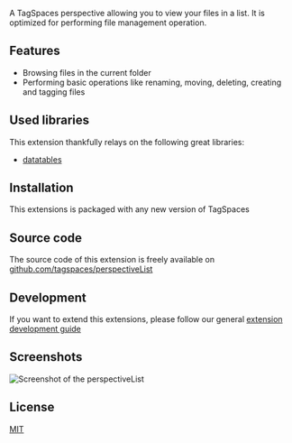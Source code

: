 A TagSpaces perspective allowing you to view your files in a list. It is optimized for performing file management operation.

## Features

* Browsing files in the current folder
* Performing basic operations like renaming, moving, deleting, creating and tagging files

## Used libraries
This extension thankfully relays on the following great libraries:

* [datatables](https://www.datatables.net/)

## Installation

This extensions is packaged with any new version of TagSpaces

## Source code

The source code of this extension is freely available on [github.com/tagspaces/perspectiveList](https://github.com/tagspaces/perspectiveList/)

## Development

If you want to extend this extensions, please follow our general [extension development guide](http://tagspaces.org/documentation/extension-development-guide)

## Screenshots

![Screenshot of the perspectiveList](http://tagspaces.org/extensions/editorHTML/perspectiveList-screenshot.png)

## License

[MIT](https://github.com/tagspaces/perspectiveList/blob/master/LICENSE.txt)

